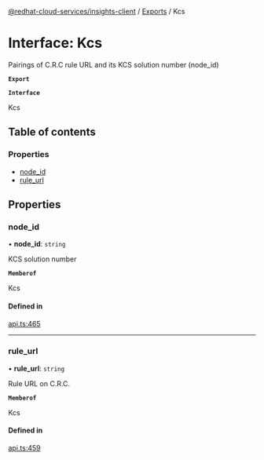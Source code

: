 [@redhat-cloud-services/insights-client](../README.md) / [Exports](../modules.md) / Kcs

# Interface: Kcs

Pairings of C.R.C rule URL and its KCS solution number (node_id)

**`Export`**

**`Interface`**

Kcs

## Table of contents

### Properties

- [node\_id](Kcs.md#node_id)
- [rule\_url](Kcs.md#rule_url)

## Properties

### node\_id

• **node\_id**: `string`

KCS solution number

**`Memberof`**

Kcs

#### Defined in

[api.ts:465](https://github.com/mkholjuraev/javascript-clients/blob/master/packages/insights/api.ts#L465)

___

### rule\_url

• **rule\_url**: `string`

Rule URL on C.R.C.

**`Memberof`**

Kcs

#### Defined in

[api.ts:459](https://github.com/mkholjuraev/javascript-clients/blob/master/packages/insights/api.ts#L459)
